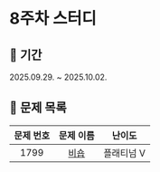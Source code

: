 # 8주차 스터디

## 📆 기간
2025.09.29. ~ 2025.10.02.

## 📌 문제 목록

| 문제 번호 | 문제 이름 | 난이도 |
| :---: | :---: | :---: |
| 1799 | [비숍](./1799/) | 플래티넘 V |
